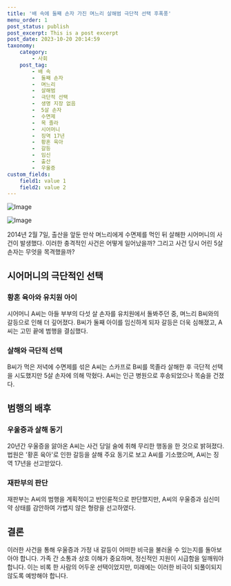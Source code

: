 ```yaml
---
title: '배 속에 둘째 손자 가진 며느리 살해범 극단적 선택 후폭풍'
menu_order: 1
post_status: publish
post_excerpt: This is a post excerpt
post_date: 2023-10-20 20:14:59
taxonomy:
    category:
        - 사회
    post_tag:
        - 배 속
        -  둘째 손자
        -  며느리
        -  살해범
        -  극단적 선택
        -  생명 지장 없음
        -  5살 손자
        -  수면제
        -  목 졸라
        -  시어머니
        -  징역 17년
        -  황혼 육아
        -  갈등
        -  임신
        -  출산
        -  우울증
custom_fields:
    field1: value 1
    field2: value 2
---
```


![Image](https://imgnews.pstatic.net/image/018/2024/02/07/0005669213_001_20240207000101053.jpg?type=w647)

![Image](https://imgnews.pstatic.net/image/018/2024/02/07/0005669213_002_20240207000101080.jpg?type=w647)


2014년 2월 7일, 출산을 앞둔 만삭 며느리에게 수면제를 먹인 뒤 살해한 시어머니의 사건이 발생했다. 이러한 충격적인 사건은 어떻게 일어났을까? 그리고 사건 당시 어린 5살 손자는 무엇을 목격했을까?

## 시어머니의 극단적인 선택

### 황혼 육아와 유치원 아이

시어머니 A씨는 아들 부부의 다섯 살 손자를 유치원에서 돌봐주던 중, 며느리 B씨와의 갈등으로 인해 더 깊어졌다. B씨가 둘째 아이를 임신하게 되자 갈등은 더욱 심해졌고, A씨는 고민 끝에 범행을 결심했다.

### 살해와 극단적 선택

B씨가 먹은 저녁에 수면제를 섞은 A씨는 스카프로 B씨를 목졸라 살해한 후 극단적 선택을 시도했지만 5살 손자에 의해 막혔다. A씨는 인근 병원으로 후송되었으나 목숨을 건졌다.

## 범행의 배후

### 우울증과 살해 동기

20년간 우울증을 앓아온 A씨는 사건 당일 술에 취해 무리한 행동을 한 것으로 밝혀졌다. 법원은 '황혼 육아'로 인한 갈등을 살해 주요 동기로 보고 A씨를 기소했으며, A씨는 징역 17년을 선고받았다.

### 재판부의 판단

재판부는 A씨의 범행을 계획적이고 반인륜적으로 판단했지만, A씨의 우울증과 심신미약 상태를 감안하여 가볍지 않은 형량을 선고하였다.

## 결론

이러한 사건을 통해 우울증과 가정 내 갈등이 어떠한 비극을 불러올 수 있는지를 돌아보아야 합니다. 가족 간 소통과 상호 이해가 중요하며, 정신적인 지원이 시급함을 일깨워야 합니다. 이는 비록 한 사람의 어두운 선택이었지만, 미래에는 이러한 비극이 되풀이되지 않도록 예방해야 합니다.
